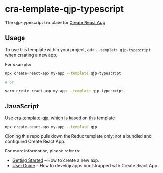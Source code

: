 # cra-template-qjp-typescript

The qjp-typescript template for [Create React App](https://github.com/facebook/create-react-app)

## Usage

To use this template within your project, add `--template qjp-typescript` when creating a new app.

For example:

```sh
npx create-react-app my-app --template qjp-typescript

# or

yarn create react-app my-app --template qjp-typescript
```

## JavaScript

Use [cra-template-qjp](https://github.com/qjp88995/cra-template-qjp), which is based on this template

```sh
npx create-react-app my-app --template qjp
```

Cloning this repo pulls down the Redux template only; not a bundled and configured Create React App.

For more information, please refer to:

- [Getting Started](https://create-react-app.dev/docs/getting-started) – How to create a new app.
- [User Guide](https://create-react-app.dev) – How to develop apps bootstrapped with Create React App.